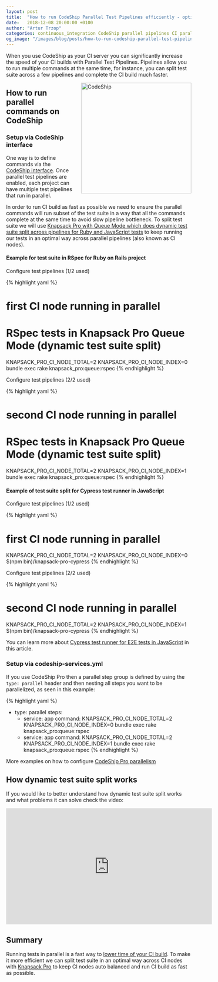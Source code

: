 ```yaml
---
layout: post
title:  "How to run CodeShip Parallel Test Pipelines efficiently - optimal CI parallelization"
date:   2018-12-08 20:00:00 +0100
author: "Artur Trzop"
categories: continuous_integration CodeShip parallel pipelines CI parallelisation RSpec Ruby Javascript Cypress
og_image: "/images/blog/posts/how-to-run-codeship-parallel-test-pipelines-efficiently-optimal-ci-parallelization/codeship.jpg"
---
```


When you use CodeShip as your CI server you can significantly increase the speed of your CI builds with Parallel Test Pipelines. Pipelines allow you to run multiple commands at the same time, for instance, you can split test suite across a few pipelines and complete the CI build much faster.

<img src="/images/blog/posts/how-to-run-codeship-parallel-test-pipelines-efficiently-optimal-ci-parallelization/codeship.jpg" style="width:300px;margin-left: 15px;float:right;" alt="CodeShip" />

## How to run parallel commands on CodeShip

### Setup via CodeShip interface

One way is to define commands via the [CodeShip interface](https://docs.cloudbees.com/docs/cloudbees-codeship/latest/basic-builds-and-configuration/parallel-tests#using-parallel-test-pipelines). Once parallel test pipelines are enabled, each project can have multiple test pipelines that run in parallel.

In order to run CI build as fast as possible we need to ensure the parallel commands will run subset of the test suite in a way that all the commands complete at the same time to avoid slow pipeline bottleneck. To split test suite we will use [Knapsack Pro with Queue Mode which does dynamic test suite split across pipelines for Ruby and JavaScript tests](https://knapsackpro.com?utm_source=docs_knapsackpro&utm_medium=blog_post&utm_campaign=how-to-run-codeship-parallel-test-pipelines-efficiently-optimal-ci-parallelization) to keep running our tests in an optimal way across parallel pipelines (also known as CI nodes).

#### Example for test suite in RSpec for Ruby on Rails project

Configure test pipelines (1/2 used)

{% highlight yaml %}
# first CI node running in parallel

# RSpec tests in Knapsack Pro Queue Mode (dynamic test suite split)
KNAPSACK_PRO_CI_NODE_TOTAL=2 KNAPSACK_PRO_CI_NODE_INDEX=0 bundle exec rake knapsack_pro:queue:rspec
{% endhighlight %}

Configure test pipelines (2/2 used)

{% highlight yaml %}
# second CI node running in parallel

# RSpec tests in Knapsack Pro Queue Mode (dynamic test suite split)
KNAPSACK_PRO_CI_NODE_TOTAL=2 KNAPSACK_PRO_CI_NODE_INDEX=1 bundle exec rake knapsack_pro:queue:rspec
{% endhighlight %}

#### Example of test suite split for Cypress test runner in JavaScript

Configure test pipelines (1/2 used)

{% highlight yaml %}
# first CI node running in parallel
KNAPSACK_PRO_CI_NODE_TOTAL=2 KNAPSACK_PRO_CI_NODE_INDEX=0 $(npm bin)/knapsack-pro-cypress
{% endhighlight %}

Configure test pipelines (2/2 used)

{% highlight yaml %}
# second CI node running in parallel
KNAPSACK_PRO_CI_NODE_TOTAL=2 KNAPSACK_PRO_CI_NODE_INDEX=1 $(npm bin)/knapsack-pro-cypress
{% endhighlight %}

You can learn more about [Cypress test runner for E2E tests in JavaScript](/2018/run-javascript-e2e-tests-faster-with-cypress-on-parallel-ci-nodes) in this article.

### Setup via codeship-services.yml

If you use CodeShip Pro then a parallel step group is defined by using the `type: parallel` header and then nesting all steps you want to be parallelized, as seen in this example:

{% highlight yaml %}
- type: parallel
  steps:
  - service: app
    command: KNAPSACK_PRO_CI_NODE_TOTAL=2 KNAPSACK_PRO_CI_NODE_INDEX=0 bundle exec rake knapsack_pro:queue:rspec
  - service: app
    command: KNAPSACK_PRO_CI_NODE_TOTAL=2 KNAPSACK_PRO_CI_NODE_INDEX=1 bundle exec rake knapsack_pro:queue:rspec
{% endhighlight %}

More examples on how to configure [CodeShip Pro parallelism](https://docs.cloudbees.com/docs/cloudbees-codeship/latest/pro-builds-and-configuration/steps#_parallelizing_steps_and_tests)

## How dynamic test suite split works

If you would like to better understand how dynamic test suite split works and what problems it can solve check the video:

<iframe width="560" height="315" src="https://www.youtube.com/embed/hUEB1XDKEFY" frameborder="0" allow="accelerometer; autoplay; encrypted-media; gyroscope; picture-in-picture" allowfullscreen></iframe>

## Summary

Running tests in parallel is a fast way to [lower time of your CI build](https://knapsackpro.com?utm_source=docs_knapsackpro&utm_medium=blog_post&utm_campaign=how-to-run-codeship-parallel-test-pipelines-efficiently-optimal-ci-parallelization). To make it more efficient we can split test suite in an optimal way across CI nodes with [Knapsack Pro](https://knapsackpro.com?utm_source=docs_knapsackpro&utm_medium=blog_post&utm_campaign=how-to-run-codeship-parallel-test-pipelines-efficiently-optimal-ci-parallelization) to keep CI nodes auto balanced and run CI build as fast as possible.
